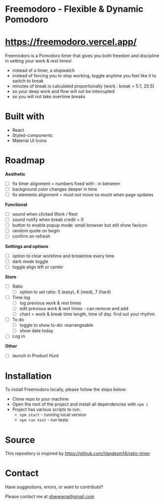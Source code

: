 
# Freemodoro - Flexible & Dynamic Pomodoro
# https://freemodoro.vercel.app/

Freemodoro is a Pomodoro timer that gives you both freedom and discipline in setting your work & rest times! 

- instead of a timer, a stopwatch
- instead of forcing you to stop working, toggle anytime you feel like it to switch to break
- minutes of break is calculated proportionally (work : break = 5:1, 25:5)
- so your deep work and flow will not be interrupted
- so you will not take overtime breaks

# Built with
  - React
  - Styled-components
  - Material UI Icons

# Roadmap
**Aesthetic**
- [ ] fix timer alignment = numbers fixed with : in between
- [ ] background color changes deeper in time
- [ ] fix elements alignment = must not move so much when page updates

**Functional**
- [ ] sound when clicked Work / Rest
- [ ] sound notify when break credit = 0
- [ ] button to enable popup mode: small browser but still show favicon
- [ ] random quote on begin
- [ ] confirm on refresh

**Settings and options**
- [ ] option to clear worktime and breaktime every time
- [ ] dark mode toggle
- [ ] toggle align left or center

**Store**
- [ ] Ratio
  - [ ] option to set ratio: 5 (easy), 6 (med), 7 (hard)
- [ ] Time log
  - [ ] log previous work & rest times
  - [ ] edit previous work & rest times - can remove and add
  - [ ] chart = work & break time length, time of day. find out your rhythm
- [ ] To do
  - [ ] toggle to show to-do: rearrangeable
  - [ ] show date today
- [ ] Log in

**Other**
- [ ] launch in Product Hunt

# Installation

To install Freemodoro locally, please follow the steps below:
  - Clone repo to your machine
  - Open the root of the project and install all dependencies with `npm i` 
  - Project has various scripts to run:
    - `npm start` - running local version
    - `npm run test` - run tests

# Source

This repository is inspired by https://github.com/Vandesm14/ratio-timer

# Contact
Have suggestions, errors, or want to contribute?

Please contact me at shwwwna@gmail.com
